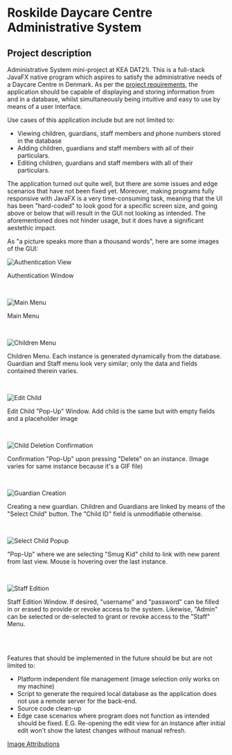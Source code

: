 # Roskilde Daycare Centre Administrative System


## Project description
Administrative System mini-project at KEA DAT21i. This is a full-stack JavaFX native program which aspires to satisfy the administrative needs of a Daycare Centre in Denmark. As per the [project requirements](Project%20Report/Daycare_Project.pdf), the application should be capable of displaying and storing information from and in a database, whilst simultaneously being intuitive and easy to use by means of a user interface.

Use cases of this application include but are not limited to:
* Viewing children, guardians, staff members and phone numbers stored in the database
* Adding children, guardians and staff members with all of their particulars.
* Editing children, guardians and staff members with all of their particulars.

The application turned out quite well, but there are some issues and edge scenarios that have not been fixed yet. Moreover, making programs fully responsive with JavaFX is a very time-consuming task, meaning that the UI has been "hard-coded" to look good for a specific screen size, and going above or below that will result in the GUI not looking as intended. The aforementioned does not hinder usage, but it does have a significant aestethic impact.

As "a picture speaks more than a thousand words", here are some images of the GUI:

![Authentication View](src/main/resources/com/main/daycare_administrative_system/assets/Authentication.png)

Authentication Window

<br>

![Main Menu](src/main/resources/com/main/daycare_administrative_system/assets/Main%20Menu.png)

Main Menu

<br>

![Children Menu](src/main/resources/com/main/daycare_administrative_system/assets/ChildrenMenu.png)

Children Menu. Each instance is generated dynamically from the database.
Guardian and Staff menu look very similar; only the data and fields contained therein varies.

<br>

![Edit Child](src/main/resources/com/main/daycare_administrative_system/assets/editchildpopup.png)

Edit Child "Pop-Up" Window. Add child is the same but with empty fields and a placeholder image

<br>

![Child Deletion Confirmation](src/main/resources/com/main/daycare_administrative_system/assets/ChildDeletionConfirmation.png)

Confirmation "Pop-Up" upon pressing "Delete" on an instance. (Image varies for same instance because it's a GIF file)

<br>

![Guardian Creation](src/main/resources/com/main/daycare_administrative_system/assets/guardianCreation.png)

Creating a new guardian. Children and Guardians are linked by means of the "Select Child" button. The "Child ID" field is unmodifiable otherwise.

<br>

![Select Child Popup](src/main/resources/com/main/daycare_administrative_system/assets/linkage.png)

"Pop-Up" where we are selecting "Smug Kid" child to link with new parent from last view. Mouse is hovering over the last instance.

<br>

![Staff Edition](src/main/resources/com/main/daycare_administrative_system/assets/staffEdition.png)

Staff Edition Window. If desired, "username" and "password" can be filled in or erased to provide or revoke access to the system.
Likewise, "Admin" can be selected or de-selected to grant or revoke access to the "Staff" Menu.

<br>
<br>


Features that should be implemented in the future should be but are not limited to:
* Platform independent file management (image selection only works on my machine)
* Script to generate the required local database as the application does not use a remote server for the back-end.
* Source code clean-up
* Edge case scenarios where program does not function as intended should be fixed. E.G. Re-opening the edit view for an instance after initial edit won't show the latest changes without manual refresh.


[Image Attributions](src/main/resources/com/main/daycare_administrative_system/assets/LICENSE-DISCLAIMER.txt)